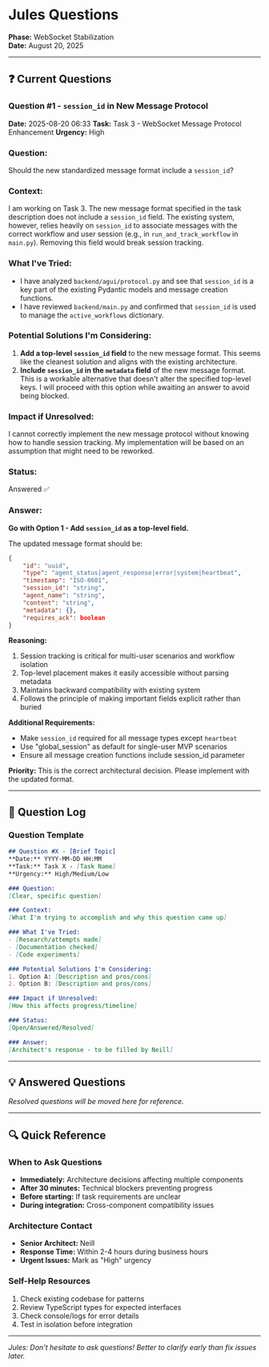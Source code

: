 # Jules Questions

**Phase:** WebSocket Stabilization  
**Date:** August 20, 2025  

---

## ❓ Current Questions

### Question #1 - `session_id` in New Message Protocol
**Date:** 2025-08-20 06:33
**Task:** Task 3 - WebSocket Message Protocol Enhancement
**Urgency:** High

### Question:
Should the new standardized message format include a `session_id`?

### Context:
I am working on Task 3. The new message format specified in the task description does not include a `session_id` field. The existing system, however, relies heavily on `session_id` to associate messages with the correct workflow and user session (e.g., in `run_and_track_workflow` in `main.py`). Removing this field would break session tracking.

### What I've Tried:
- I have analyzed `backend/agui/protocol.py` and see that `session_id` is a key part of the existing Pydantic models and message creation functions.
- I have reviewed `backend/main.py` and confirmed that `session_id` is used to manage the `active_workflows` dictionary.

### Potential Solutions I'm Considering:
1.  **Add a top-level `session_id` field** to the new message format. This seems like the cleanest solution and aligns with the existing architecture.
2.  **Include `session_id` in the `metadata` field** of the new message format. This is a workable alternative that doesn't alter the specified top-level keys. I will proceed with this option while awaiting an answer to avoid being blocked.

### Impact if Unresolved:
I cannot correctly implement the new message protocol without knowing how to handle session tracking. My implementation will be based on an assumption that might need to be reworked.

### Status:
Answered ✅

### Answer:
**Go with Option 1 - Add `session_id` as a top-level field.**

The updated message format should be:
```json
{
    "id": "uuid",
    "type": "agent_status|agent_response|error|system|heartbeat",
    "timestamp": "ISO-8601",
    "session_id": "string",
    "agent_name": "string",
    "content": "string", 
    "metadata": {},
    "requires_ack": boolean
}
```

**Reasoning:**
1. Session tracking is critical for multi-user scenarios and workflow isolation
2. Top-level placement makes it easily accessible without parsing metadata
3. Maintains backward compatibility with existing system
4. Follows the principle of making important fields explicit rather than buried

**Additional Requirements:**
- Make `session_id` required for all message types except `heartbeat`
- Use "global_session" as default for single-user MVP scenarios
- Ensure all message creation functions include session_id parameter

**Priority:** This is the correct architectural decision. Please implement with the updated format.

---

## 🤔 Question Log

### Question Template
```markdown
## Question #X - [Brief Topic]
**Date:** YYYY-MM-DD HH:MM
**Task:** Task X - [Task Name]
**Urgency:** High/Medium/Low

### Question:
[Clear, specific question]

### Context:
[What I'm trying to accomplish and why this question came up]

### What I've Tried:
- [Research/attempts made]
- [Documentation checked]
- [Code experiments]

### Potential Solutions I'm Considering:
1. Option A: [Description and pros/cons]
2. Option B: [Description and pros/cons]

### Impact if Unresolved:
[How this affects progress/timeline]

### Status:
[Open/Answered/Resolved]

### Answer:
[Architect's response - to be filled by Neill]
```

---

## 💡 Answered Questions

*Resolved questions will be moved here for reference.*

---

## 🔍 Quick Reference

### When to Ask Questions
- **Immediately:** Architecture decisions affecting multiple components
- **After 30 minutes:** Technical blockers preventing progress
- **Before starting:** If task requirements are unclear
- **During integration:** Cross-component compatibility issues

### Architecture Contact
- **Senior Architect:** Neill
- **Response Time:** Within 2-4 hours during business hours
- **Urgent Issues:** Mark as "High" urgency

### Self-Help Resources
1. Check existing codebase for patterns
2. Review TypeScript types for expected interfaces
3. Check console/logs for error details
4. Test in isolation before integration

---

*Jules: Don't hesitate to ask questions! Better to clarify early than fix issues later.*
